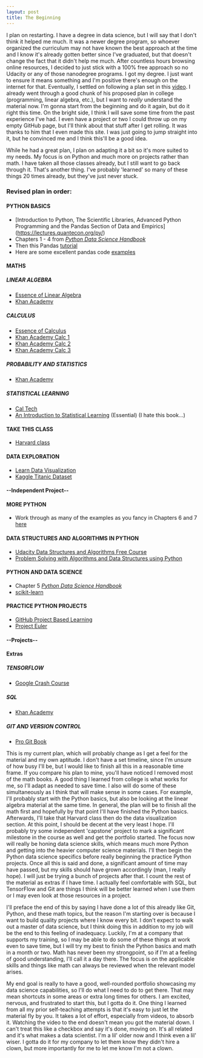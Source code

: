 ```yaml
---
layout: post
title: The Beginning
---
```


I plan on restarting. I have a degree in data science, but I will say that I don't think it helped me much. It was a newer degree program, so whoever organized the curriculum may not have known the best approach at the time and I know it's already gotten better since I've graduated, but that doesn't change the fact that it didn't help me much. After countless hours browsing online resources, I decided to just stick with a 100% free approach so no Udacity or any of those nanodegree programs. I got my degree. I just want to ensure it means something and I'm positive there's enough on the internet for that. Eventually, I settled on following a plan set in this [video](https://www.youtube.com/watch?v=eTxyviU0Ddo). I already went through a good chunk of his proposed plan in college (programming, linear algebra, etc.), but I want to _really_ understand the material now. I'm gonna start from the beginning and do it again, but do it right this time. On the bright side, I think I will save some time from the past experience I've had. I even have a project or two I could throw up on my empty GitHub page, but I'll think about that stuff after I get rolling. It was thanks to him that I even made this site. I was just going to jump straight into it, but he convinced me and I think this'll be a good idea. 

While he had a great plan, I plan on adapting it a bit so it's more suited to my needs. My focus is  on Python and much more on projects rather than math. I have taken all those classes already, but I still want to go back through it. That's another thing. I've probably 'learned' so many of these things 20 times already, but they've just never stuck. 

### Revised plan in order:

#### PYTHON BASICS
* [Introduction to Python, The Scientific Libraries, Advanced Python Programming and the Pandas Section of Data and Empirics] (https://lectures.quantecon.org/py/)
* Chapters 1 - 4 from [_Python Data Science Handbook_](https://github.com/jakevdp/PythonDataScienceHandbook/blob/8a34a4f653bdbdc01415a94dc20d4e9b97438965/notebooks/Index.ipynb)
* Then this Pandas [tutorial](https://pandas.pydata.org/pandas-docs/stable/getting_started/10min.html)
* Here are some excellent pandas code [examples](https://github.com/wesm/pydata-book)

#### MATHS

##### LINEAR ALGEBRA 
* [Essence of Linear Algebra](https://www.youtube.com/watch?v=fNk_zzaMoSs&list=PLZHQObOWTQDPD3MizzM2xVFitgF8hE_ab)
* [Khan Academy](https://www.khanacademy.org/math/linear-algebra)

##### CALCULUS
* [Essence of Calculus](https://www.youtube.com/watch?v=WUvTyaaNkzM&list=PLZHQObOWTQDMsr9K-rj53DwVRMYO3t5Yr)
* [Khan Academy Calc 1](https://www.khanacademy.org/math/calculus-1)
* [Khan Academy Calc 2](https://www.khanacademy.org/math/calculus-2)
* [Khan Academy Calc 3](https://www.khanacademy.org/math/multivariable-calculus)

##### PROBABILITY AND STATISTICS
* [Khan Academy](https://www.khanacademy.org/math/statistics-probability)

##### STATISTICAL LEARNING 
* [Cal Tech](https://work.caltech.edu/telecourse.html)
* [An Introduction to Statistical Learning](http://greenteapress.com/thinkstats/thinkstats.pdf) (Essential) (I hate this book...)

#### TAKE THIS CLASS
* [Harvard class](https://cs109.github.io/2015/index.html)

#### DATA EXPLORATION
* [Learn Data Visualization](https://github.com/StephenElston/ExploringDataWithPython/blob/master/LearningDataVisualization.ipynb)
* [Kaggle Titanic Dataset](https://www.kaggle.com/c/titanic#description)

#### --Independent Project--

#### MORE PYTHON
* Work through as many of the examples as you fancy in Chapters 6 and 7 [here](https://scipython.com/book/)

#### DATA STRUCTURES AND ALGORITHMS IN PYTHON
* [Udacity Data Structures and Algorithms Free Course](https://www.udacity.com/course/data-structures-and-algorithms-in-python--ud513)
* [Problem Solving with Algorithms and Data Structures using Python](https://runestone.academy/runestone/books/published/pythonds/index.html)

#### PYTHON AND DATA SCIENCE
* Chapter 5 [_Python Data Science Handbook_](https://github.com/jakevdp/PythonDataScienceHandbook/blob/8a34a4f653bdbdc01415a94dc20d4e9b97438965/notebooks/Index.ipynb)
* [scikit-learn](https://scikit-learn.org/stable/tutorial/index.html)

#### PRACTICE PYTHON PROJECTS
* [GitHub Project Based Learning](https://github.com/tuvtran/project-based-learning#python)
* [Project Euler](https://projecteuler.net/)

#### --Projects--

#### Extras

##### TENSORFLOW
* [Google Crash Course](https://developers.google.com/machine-learning/crash-course/)

##### SQL
* [Khan Academy](https://www.khanacademy.org/computing/computer-programming/sql)

##### GIT AND VERSION CONTROL
* [Pro Git Book](https://git-scm.com/book/en/v2)


This is my current plan, which will probably change as I get a feel for the material and my own aptitude. I don't have a set timeline, since I'm unsure of how busy I'll be, but I would like to finish all this in a reasonable time frame. If you compare his plan to mine, you'll have noticed I removed most of the math books. A good thing I learned from college is what works for me, so I'll adapt as needed to save time. I also will do some of these simultaneously as I think that will make sense in some cases. For example, I'll probably start with the Python basics, but also be looking at the linear algebra material at the same time. In general, the plan will be to finish all the math first and hopefully by that point I'll have finished the Python basics. Afterwards, I'll take that Harvard class then do the data visualization section. At this point, I should be decent at the very least I hope. I'll probably try some independent 'capstone' project to mark a significant milestone in the course as well and get the portfolio started. The focus now will really be honing data science skills, which means much more Python and getting into the heavier computer science materials. I'll then begin the Python data science specifics before really beginning the practice Python projects. Once all this is said and done, a significant amount of time may have passed, but my skills should have grown accordingly (man, I really hope). I will just be trying a bunch of projects after that. I count the rest of the material as extras if I have time. I actually feel comfortable with SQL, but TensorFlow and Git are things I think will be better learned when I use them or I may even look at those resources in a project. 

I'll preface the end of this by saying I have done a lot of this already like Git, Python, and these math topics, but the reason I'm starting over is because I want to build quality projects where I know every bit. I don't expect to walk out a master of data science, but I think doing this in addition to my job will be the end to this feeling of inadequacy. Luckily, I'm at a company that supports my training, so I may be able to do some of these things at work even to save time, but I will try my best to finish the Python basics and math in a month or two. Math has never been my strongpoint, so if I'm at a feeling of good understanding, I'll call it a day there. The focus is on the applicable skills and things like math can always be reviewed when the relevant model arises. 

My end goal is really to have a good, well-rounded portfolio showcasing my data science capabilities, so I'll do what I need to do to get there. That may mean shortcuts in some areas or extra long times for others. I am excited, nervous, and frustrated to start this, but I gotta do it. One thing I learned from all my prior self-teaching attempts is that it's easy to just let the material fly by you. It takes a lot of effort, especially from videos, to absorb it. Watching the video to the end doesn't mean you got the material down. I can't treat this like a checkbox and say it's done, moving on. It's all related and it's what makes a data scientist. I'm a lil' older now and I think even a lil' wiser. I gotta do it for my company to let them know they didn't hire a clown, but more importantly for me to let me know I'm not a clown.  
